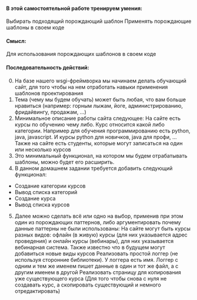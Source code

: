 #### В этой самостоятельной работе тренируем умения:
Выбирать подходящий порождающий шаблон
Применять порождающие шаблоны в своем коде
#### Смысл:
Для использования порождающих шаблонов в своем коде

#### Последовательность действий:
0. На базе нашего wsgi-фреймворка мы начинаем делать обучающий сайт, для того чтобы на нем отработать навыки применения шаблонов проектирования
1. Тема (чему мы будем обучать) может быть любая, что вам больше нравиться (например: горным лыжам, йоге, администрированию, фридайвингу, продажам, …)
2. Минимальное описание работы сайта следующее:
На сайте есть курсы по обучению чему либо. Курс относится какой либо категории. Например для обучения программированию есть python, java, javascript. И курсы python для новичков, java для профи, …
Также на сайте есть студенты, которые могут записаться на один или несколько курсов
3. Это минимальный функционал, на котором мы будем отрабатывать шаблоны, можно будет его расширить.
4. В данном домашнем задании требуется добавить следующий функционал:
- Создание категории курсов
- Вывод списка категорий
- Создание курса
- Вывод списка курсов
5. Далее можно сделать всё или одно на выбор, применив при этом один из порождающих паттернов, либо аргументировать почему данные паттерны не были использованы:
На сайте могут быть курсы разных видов: офлайн (в живую) курсы (для них указывается адрес проведения) и онлайн курсы (вебинары), для них указывается вебинарная система. Также известно что в будущем могут добавиться новые виды курсов
Реализовать простой логгер (не используя сторонние библиотеки). У логгера есть имя. Логгер с одним и тем же именем пишет данные в один и тот же файл, а с другим именем в другой
Реализовать страницу для копирования уже существующего курса (Для того чтобы снова с нуля не создавать курс, а скопировать существующий и немного отредактировать)
